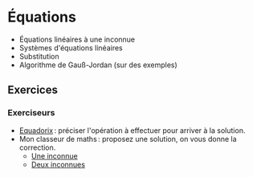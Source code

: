 <!-- LTeX: language=fr -->

Équations
=========

- Équations linéaires à une inconnue
- Systèmes d'équations linéaires
- Substitution
- Algorithme de Gauß-Jordan (sur des exemples)

## Exercices

### Exerciseurs

- [Equadorix](https://mathix.org/equadorix) : préciser l'opération à effectuer pour arriver à la
solution.
- Mon classeur de maths : proposez une solution, on vous donne la correction.
  - [Une inconnue](https://www.monclasseurdemaths.fr/c4/r%C3%A9soudre-une-%C3%A9quation/)
  - [Deux
    inconnues](https://www.monclasseurdemaths.fr/classe-de-2de/r%C3%A9soudre-un-syst%C3%A8me-de-2-%C3%A9quations/)